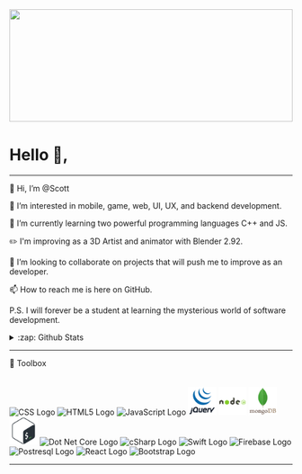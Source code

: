 <img height="200px" width="100%" src=https://www.designyourway.net/blog/wp-content/uploads/2018/12/programming-wallpaper4-700x438.jpg>

<!--
<p align="center">
   <a href="https://www.linkedin.com/in/lamontescott?lipi=urn%3Ali%3Apage%3Ad_flagship3_profile_view_base_contact_details%3BOsdbI1Z%2BRZS3k87PffWzqA%3D%3D">
   <img src="https://img.shields.io/badge/Linkedin-blue?style=flat-square&logo=linkedin&labelColor=blue">
   </a>
   <a href="https://lamontescott.github.io/personal-website/">
   <img src="">
   </a>
   <img src="https://img.shields.io/github/last-commit/lamontescott/personal-website?style=flat-square">
   <img src="https://img.shields.io/github/repo-size/lamontescott/personal-website?style=flat-square">
   </p>
-->
                                                                                                                                            
 <!--Donwload, other, Website, Github Last Commit, Github repo, Github repo size-->                                                                                                                                
<!--Allow Me to Introduce Myself -->
# Hello 👋, 

---
<!--Bio-->
<p>👋 Hi, I’m @Scott</p>
<p>👀 I’m interested in mobile, game, web, UI, UX, and backend development.</p>
<p>🌱 I’m currently learning two powerful programming languages C++ and JS.<p
<p>✏️ I'm improving as a 3D Artist and animator with Blender 2.92.</p>
<p>💞️ I’m looking to collaborate on projects that will push me to improve as an developer.</p>
<p>📫 How to reach me is here on GitHub.</p>
<p>P.S. I will forever be a student at learning the mysterious world of software development.</p>


 <!--Github Stats-->

<details>
    <summary>:zap: Github Stats </summary>
    
   
  <img align="center" src="https://github-readme-stats.vercel.app/api?username=lamontescott&theme=tokyonight&show_icons=true">
    
    
  <img align="center" src="https://github-readme-stats.vercel.app/api/top-langs/?username=lamontescott&layout=compact&theme=tokyonight">
   
</details>
         

         
         
---
<!--Toolbox-->
🧰 Toolbox
 <br>
 <br>
 <br>
<img src="https://cdn.worldvectorlogo.com/logos/css-3.svg" alt="CSS Logo" width="50" height="50">
<img src="https://cdn.worldvectorlogo.com/logos/html-1.svg" alt="HTML5 Logo" width="50" height="50"> 
<img src="https://user-images.githubusercontent.com/63941608/126529691-5761ecf0-ce7e-4aa3-b6b5-4965069055e4.png" alt="JavaScript Logo" width="50" height="50"> 
<img src="https://github.com/devicons/devicon/blob/master/icons/jquery/jquery-original-wordmark.svg" alt="JQuery Logo" width="50" height="50">
<img src="https://github.com/devicons/devicon/blob/master/icons/nodejs/nodejs-original-wordmark.svg" alt="Node.js Logo" width="50" height="50">
<img src="https://github.com/devicons/devicon/blob/master/icons/mongodb/mongodb-original-wordmark.svg" alt="MongoDB Logo" width="50" height="50">
<img src="https://github.com/devicons/devicon/blob/master/icons/bash/bash-original.svg" alt="Bash Logo" width="50" height="50">
<img src="https://github.com/lamontescott/devicon/blob/master/icons/dotnetcore/dotnetcore-original.svg" alt="Dot Net Core Logo" width="50" height="50">
<img src="https://github.com/lamontescott/devicon/blob/master/icons/csharp/csharp-original.svg" alt="cSharp Logo" width="50" height="50">
<img src="https://github.com/lamontescott/devicon/blob/master/icons/swift/swift-original.svg" alt="Swift Logo" width="50" height="50">
<img src="https://github.com/lamontescott/devicon/blob/master/icons/firebase/firebase-plain.svg" alt="Firebase Logo" width="50" height="50">
<img src="https://github.com/lamontescott/devicon/blob/master/icons/postgresql/postgresql-original.svg" alt="Postresql Logo" width="50" height="50">
<img src="https://github.com/lamontescott/devicon/blob/master/icons/react/react-original.svg" alt="React Logo" width="50" height="50">
<img src="https://github.com/lamontescott/devicon/blob/master/icons/bootstrap/bootstrap-plain.svg" alt="Bootstrap Logo" width="50" height="50">

---

